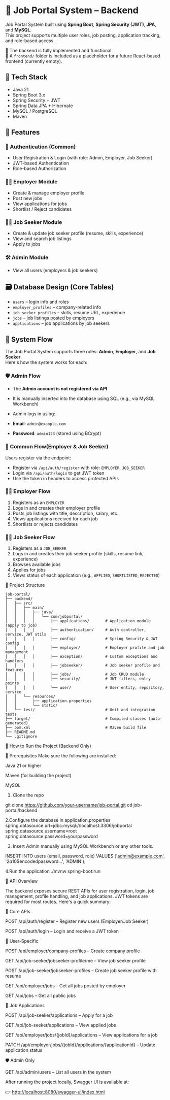 # 💼 Job Portal System – Backend

Job Portal System built using **Spring Boot**, **Spring Security (JWT)**, **JPA**, and **MySQL**.  
This project supports multiple user roles, job posting, application tracking, and role-based access.


🔧 The backend is fully implemented and functional.  
🧩 A `frontend/` folder is included as a placeholder for a future React-based frontend (currently empty).
## 🧰 Tech Stack

- Java 21
- Spring Boot 3.x
- Spring Security + JWT
- Spring Data JPA + Hibernate
- MySQL / PostgreSQL
- Maven

## 🎯 Features

### 🔐 Authentication (Common)
- User Registration & Login (with role: Admin, Employer, Job Seeker)
- JWT-based Authentication
- Role-based Authorization


### 👨‍💼 Employer Module
- Create & manage employer profile
- Post new jobs
- View applications for jobs
- Shortlist / Reject candidates

### 🙋‍♂️ Job Seeker Module
- Create & update job seeker profile (resume, skills, experience)
- View and search job listings
- Apply to jobs

### 🛠️ Admin Module
- View all users (employers & job seekers)


## 🗃️ Database Design (Core Tables)

- `users` – login info and roles
- `employer_profiles` – company-related info
- `job_seeker_profiles` – skills, resume URL, experience
- `jobs` – job listings posted by employers
- `applications` – job applications by job seekers

## 🔄 System Flow

The Job Portal System supports three roles: **Admin**, **Employer**, and **Job Seeker**.  
Here's how the system works for each:

### 🛡️ Admin Flow

- The **Admin account is not registered via API**
- It is manually inserted into the database using SQL (e.g., via MySQL Workbench)

- Admin logs in using:
- **Email**: `admin@example.com`
- **Password**: `admin123` (stored using BCrypt)


### 👤 Common Flow(Employer & Job Seeker)

Users register via the endpoint:
- Register via `/api/auth/register` with role: `EMPLOYER`, `JOB_SEEKER`
- Login via `/api/auth/login` to get JWT token
- Use the token in headers to access protected APIs



### 👨‍💼 Employer Flow
1. Registers as an `EMPLOYER`
2. Logs in and creates their employer profile
3. Posts job listings with title, description, salary, etc.
4. Views applications received for each job
5. Shortlists or rejects candidates

### 👨‍🔧 Job Seeker Flow
1. Registers as a `JOB_SEEKER`
2. Logs in and creates their job seeker profile (skills, resume link, experience)
3. Browses available jobs
4. Applies for jobs
5.  Views status of each application (e.g., `APPLIED`, `SHORTLISTED`, `REJECTED`)





📁 Project Structure

````
job-portal/
├── backend/
│   ├── src/
│   │   ├── main/
│   │   │   ├── java/
│   │   │   │   └── com/jobportal/
│   │   │   │       ├── applications/       # Application module (apply to job)
│   │   │   │       ├── authentication/     # Auth controller, service, JWT utils
│   │   │   │       ├── config/             # Spring Security & JWT config
│   │   │   │       ├── employer/           # Employer profile and job management
│   │   │   │       ├── exception/          # Custom exceptions and handlers
│   │   │   │       ├── jobseeker/          # Job seeker profile and features
│   │   │   │       ├── jobs/               # Job CRUD module
│   │   │   │       ├── security/           # JWT filters, entry points
│   │   │   │       └── user/               # User entity, repository, service
│   │   └── resources/
│   │       ├── application.properties
│   │       └── static/
│   └── test/                               # Unit and integration tests
├── target/                                 # Compiled classes (auto-generated)
├── pom.xml                                 # Maven build file
├── README.md
└── .gitignore

````

🚀 How to Run the Project (Backend Only)

🧰 Prerequisites
Make sure the following are installed:

Java 21 or higher

Maven (for building the project)

MySQL 

1. Clone the repo

git clone https://github.com/your-username/job-portal.git
cd job-portal/backend

2.Configure the database in application.properties
spring.datasource.url=jdbc:mysql://localhost:3306/jobportal
spring.datasource.username=root
spring.datasource.password=yourpassword

3. Insert Admin manually using MySQL Workbench or any other tools.

INSERT INTO users (email, password, role)
VALUES ('admin@example.com', '$2a$10$encodedpassword...', 'ADMIN');

4.Run the application
./mvnw spring-boot:run


📡 API Overview

The backend exposes secure REST APIs for user registration, login, job management, profile handling, and job applications. JWT tokens are required for most routes. Here's a quick summary:

🧩 Core APIs

POST /api/auth/register – Register new users (Employer/Job Seeker)

POST /api/auth/login – Login and receive a JWT token

👤 User-Specific

POST /api/employer/company-profiles – Create company profile

GET /api/job-seeker/jobseeker-profile/me – View job seeker profile

POST /api/job-seeker/jobseeker-profiles – Create job seeker profile with resume

GET /api/employer/jobs – Get all jobs posted by employer

GET /api/jobs – Get all public jobs


📄 Job Applications

POST /api/job-seeker/applications – Apply for a job

GET /api/job-seeker/applications – View applied jobs

GET /api/employer/jobs/{jobId}/applications – View applications for a job

PATCH /api/employer/jobs/{jobId}/applications/{applicationId} – Update application status

🛡️ Admin Only

GET /api/admin/users – List all users in the system

After running the project locally, Swagger UI is available at:

👉 [http://localhost:8080/swagger-ui/index.html](http://localhost:8080/swagger-ui/index.html)








